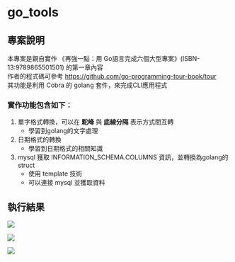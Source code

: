 # go_tools

## 專案說明
本專案是親自實作 《再強一點：用 Go語言完成六個大型專案》(ISBN-13:9789865501501) 的第一章內容  
作者的程式碼可參考 https://github.com/go-programming-tour-book/tour  
其功能是利用 Cobra 的 golang 套件，來完成CLI應用程式  
### 實作功能包含如下：
1. 單字格式轉換，可以在 **駝峰** 與 **底線分隔** 表示方式間互轉
    * 學習到golang的文字處理
3. 日期格式的轉換
    * 學習到日期格式的相關知識
4. mysql 獲取 INFORMATION_SCHEMA.COLUMNS 資訊，並轉換為golang的struct
    * 使用 template 技術
    * 可以連接 mysql 並獲取資料 

## 執行結果
![](https://i.imgur.com/bW1Tanf.png)


![](https://i.imgur.com/jlli44T.png)


![](https://i.imgur.com/GV4XgeC.png)
